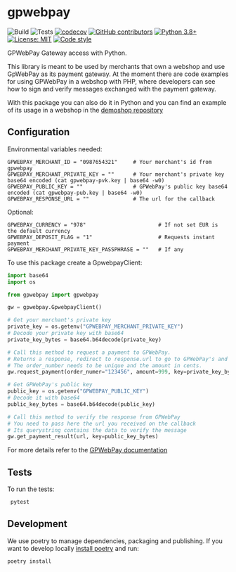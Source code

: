 # gpwebpay
![Build](https://github.com/vintesk/gpwebpay/workflows/build/badge.svg)
![Tests](https://github.com/vintesk/gpwebpay/workflows/tests/badge.svg)
[![codecov](https://codecov.io/gh/filias/gpwebpay/branch/master/graph/badge.svg)](https://codecov.io/gh/filias/gpwebpay)
[![GitHub contributors](https://img.shields.io/github/contributors/vintesk/gpwebpay)](https://github.com/vintesk/gpwebpay/graphs/contributors/)
[![Python 3.8+](https://img.shields.io/badge/python-3.8+-blue.svg)](https://www.python.org/downloads/release/python-380/)
[![License: MIT](https://img.shields.io/badge/License-MIT-purple.svg)](https://opensource.org/licenses/MIT)
[![Code style](https://img.shields.io/badge/code%20style-black-000000.svg)](https://https://github.com/psf/black)

GPWebPay Gateway access with Python.

This library is meant to be used by merchants that own a webshop and use GpWebPay as its payment gateway.
At the moment there are code examples for using GPWebPay in a webshop with PHP, where developers can see how to
sign and verify messages exchanged with the payment gateway.

With this package you can also do it in Python and you can find an example of its usage in a webshop in the 
[demoshop repository](https://github.com/vintesk/gpwebpay_demoshop) 

Configuration
-------

Environmental variables needed:
```
GPWEBPAY_MERCHANT_ID = "0987654321"     # Your merchant's id from gpwebpay
GPWEBPAY_MERCHANT_PRIVATE_KEY = ""      # Your merchant's private key base64 encoded (cat gpwebpay-pvk.key | base64 -w0)
GPWEBPAY_PUBLIC_KEY = ""                # GPWebPay's public key base64 encoded (cat gpwebpay-pub.key | base64 -w0)
GPWEBPAY_RESPONSE_URL = ""              # The url for the callback
```
Optional:
```
GPWEBPAY_CURRENCY = "978"                       # If not set EUR is the default currency
GPWEBPAY_DEPOSIT_FLAG = "1"                     # Requests instant payment
GPWEBPAY_MERCHANT_PRIVATE_KEY_PASSPHRASE = ""   # If any
```

To use this package create a GpwebpayClient:

```python
import base64
import os

from gpwebpay import gpwebpay

gw = gpwebpay.GpwebpayClient()

# Get your merchant's private key
private_key = os.getenv("GPWEBPAY_MERCHANT_PRIVATE_KEY")
# Decode your private key with base64
private_key_bytes = base64.b64decode(private_key)

# Call this method to request a payment to GPWebPay.
# Returns a response, redirect to response.url to go to GPWebPay's and make the payment
# The order_number needs to be unique and the amount in cents.
gw.request_payment(order_numer="123456", amount=999, key=private_key_bytes)

# Get GPWebPay's public key
public_key = os.getenv("GPWEBPAY_PUBLIC_KEY")
# Decode it with base64
public_key_bytes = base64.b64decode(public_key)

# Call this method to verify the response from GPWebPay
# You need to pass here the url you received on the callback
# Its querystring contains the data to verify the message
gw.get_payment_result(url, key=public_key_bytes)
```

For more details refer to the [GPWebPay documentation](https://www.gpwebpay.cz/en/Download.html)


Tests
-------

To run the tests:
```bash
 pytest
 ```


Development
-------
We use poetry to manage dependencies, packaging and publishing.
If you want to develop locally [install poetry](https://python-poetry.org/docs/#installation) and run:

```bash
poetry install
```
